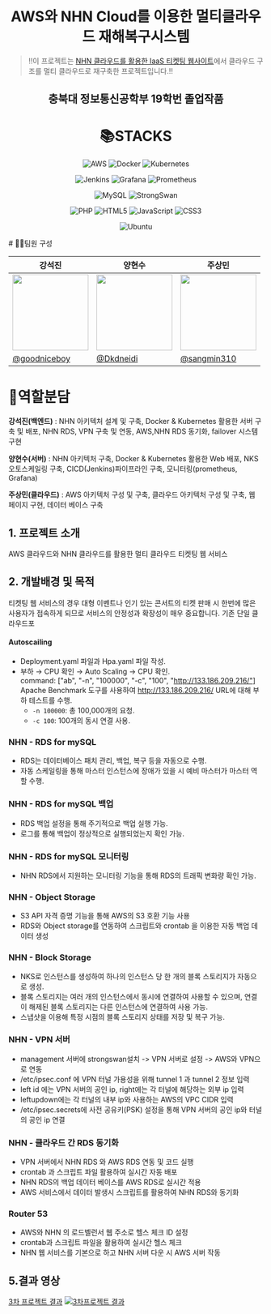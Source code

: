 <div align="center">
  
# AWS와 NHN Cloud를 이용한 멀티클라우드 재해복구시스템
</div>

> ‼️이 프로젝트는 [NHN 클라우드를 활용한 IaaS 티켓팅 웹사이트](https://github.com/KDT-EEM/TickettingWeb/edit/main/README.md#5-클라우드-구축-과정)에서 클라우드 구조를 멀티 클라우드로 재구축한 프로젝트입니다.‼️

<div align="center">
  
## 충북대 정보통신공학부 19학번 졸업작품



<h1>📚STACKS</h1>

![AWS](https://img.shields.io/badge/AWS-%23FF9900.svg?style=for-the-badge&logo=amazon-aws&logoColor=white)
![Docker](https://img.shields.io/badge/docker-%230db7ed.svg?style=for-the-badge&logo=docker&logoColor=white)
![Kubernetes](https://img.shields.io/badge/kubernetes-%23326ce5.svg?style=for-the-badge&logo=kubernetes&logoColor=white)

![Jenkins](https://img.shields.io/badge/jenkins-%232C5263.svg?style=for-the-badge&logo=jenkins&logoColor=white)
![Grafana](https://img.shields.io/badge/grafana-%23F46800.svg?style=for-the-badge&logo=grafana&logoColor=white)
![Prometheus](https://img.shields.io/badge/Prometheus-E6522C?style=for-the-badge&logo=Prometheus&logoColor=white)

![MySQL](https://img.shields.io/badge/mysql-4479A1.svg?style=for-the-badge&logo=mysql&logoColor=white)
![StrongSwan](https://img.shields.io/badge/StrongSwan-%23FF9900.svg?style=for-the-badge&logo=amazon-aws&logoColor=white)

![PHP](https://img.shields.io/badge/php-%23777BB4.svg?style=for-the-badge&logo=php&logoColor=white)
![HTML5](https://img.shields.io/badge/html5-%23E34F26.svg?style=for-the-badge&logo=html5&logoColor=white)
![JavaScript](https://img.shields.io/badge/javascript-%23323330.svg?style=for-the-badge&logo=javascript&logoColor=%23F7DF1E)
![CSS3](https://img.shields.io/badge/css3-%231572B6.svg?style=for-the-badge&logo=css3&logoColor=white)

![Ubuntu](https://img.shields.io/badge/Ubuntu-E95420?style=for-the-badge&logo=ubuntu&logoColor=white)

</div>
# 👨‍💻팀원 구성

| 강석진   | 양현수    | 주상민   |
|--------------|--------------|--------------|
| <img src="https://avatars.githubusercontent.com/u/169283479?v=4" width="150" height="150"/> | <img src="https://avatars.githubusercontent.com/u/105273042?v=4" width="150" height="150"/> | <img src="https://avatars.githubusercontent.com/u/105378841?v=4" width="150" height="150"/> | <img src="https://avatars.githubusercontent.com/u/110795226?v=4" width="150" height="150"/> | <img src="https://avatars.githubusercontent.com/u/158993111?v=4" width="150" height="150"/> |
| [@goodniceboy](https://github.com/goodniceboy) | [@Dkdneidi](https://github.com/Dkdneidi) | [@sangmin310](https://github.com/sangmin310) |

# 🤸역할분담

**강석진(백엔드)** : NHN 아키텍처 설계 및 구축, Docker & Kubernetes 활용한 서버 구축 및 배포, NHN RDS, VPN 구축 및 연동, AWS,NHN RDS 동기화, failover 시스템 구현

**양현수(서버)** : NHN 아키텍처 구축, Docker & Kubernetes 활용한 Web 배포, NKS 오토스케일링 구축, CICD(Jenkins)파이프라인 구축, 모니터링(prometheus, Grafana)

**주상민(클라우드)** : AWS 아키텍처 구성 및 구축, 클라우드 아키텍처 구성 및 구축, 웹 페이지 구현, 데이터 베이스 구축

## 1. 프로젝트 소개
AWS 클라우드와 NHN 클라우드를 활용한 멀티 클라우드 티켓팅 웹 서비스

## 2. 개발배경 및 목적
티켓팅 웹 서비스의 경우 대형 이벤트나 인기 있는 콘서트의 티켓 판매 시 한번에 많은 사용자가 접속하게 되므로 서비스의 안정성과 확장성이 매우 중요합니다. 기존 단일 클라우드포

#### Autoscailing
- Deployment.yaml 파일과 Hpa.yaml 파일 작성.
- 부하 → CPU 확인 → Auto Scaling → CPU 확인.  
  command: ["ab", "-n", "100000", "-c", "100", "http://133.186.209.216/"]  
  Apache Benchmark 도구를 사용하여 http://133.186.209.216/ URL에 대해 부하 테스트를 수행.
  - `-n 100000`: 총 100,000개의 요청.
  - `-c 100`: 100개의 동시 연결 사용.

### NHN - RDS for mySQL
- RDS는 데이터베이스 패치 관리, 백업, 복구 등을 자동으로 수행.
- 자동 스케일링을 통해 마스터 인스턴스에 장애가 있을 시 예비 마스터가 마스터 역할 수행.

### NHN - RDS for mySQL 백업
- RDS 백업 설정을 통해 주기적으로 백업 실행 가능.
- 로그를 통해 백업이 정상적으로 실행되었는지 확인 가능.

### NHN - RDS for mySQL 모니터링
- NHN RDS에서 지원하는 모니터링 기능을 통해 RDS의 트래픽 변화량 확인 가능.

### NHN - Object Storage
- S3 API 자격 증명 기능을 통해 AWS의 S3 호환 기능 사용
- RDS와 Object storage를 연동하여 스크립트와 crontab 을 이용한 자동 백업 데이터 생성

### NHN - Block Storage
- NKS로 인스턴스를 생성하여 하나의 인스턴스 당 한 개의 블록 스토리지가 자동으로 생성.
- 블록 스토리지는 여러 개의 인스턴스에서 동시에 연결하여 사용할 수 있으며, 연결이 해제된 블록 스토리지는 다른 인스턴스에 연결하여 사용 가능.
- 스냅샷을 이용해 특정 시점의 블록 스토리지 상태를 저장 및 복구 가능.

### NHN - VPN 서버
- management 서버에 strongswan설치 ->  VPN 서버로 설정 -> AWS와 VPN으로 연동
- /etc/ipsec.conf 에 VPN 터널 가용성을 위해 tunnel 1 과 tunnel 2 정보 입력
- left id 에는 VPN 서버의 공인 ip, right에는 각 터널에 해당하는 외부 ip 입력
- leftupdown에는 각 터널의 내부 ip와 사용하는 AWS의 VPC CIDR 입력
- /etc/ipsec.secrets에 사전 공유키(PSK) 설정을 통해 VPN 서버의 공인 ip와 터널의 공인 ip 연결

### NHN - 클라우드 간 RDS 동기화
- VPN 서버에서 NHN RDS 와 AWS RDS 연동 및 코드 실행
- crontab 과 스크립트 파일 활용하여 실시간 자동 배포
- NHN RDS의 백업 데이터 베이스를 AWS RDS로 실시간 적용
- AWS 서비스에서 데이터 발생시 스크립트를 활용하여 NHN RDS와 동기화

### Router 53
- AWS와 NHN 의 로드벨런서 웹 주소로 헬스 체크 ID 설정
- crontab과 스크립트 파일을 활용하여 실시간 헬스 체크
- NHN 웹 서비스를 기본으로 하고 NHN 서버 다운 시 AWS 서버 작동







  



</div>
</details>

## 5.결과 영상

[3차 프로젝트 결과](https://www.youtube.com/watch?v=RK5H21K5i-w)
[![3차프로젝트 결과](https://img.youtube.com/vi/RK5H21K5i-w/0.jpg)](https://www.youtube.com/watch?v=RK5H21K5i-w)






